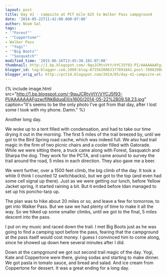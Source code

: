 ```yaml
---
layout: post
title: Day 41 - campsite at PCT mile 625 to Walker Pass campground
date: '2014-05-22T11:42:00.000-07:00'
author: Noam Gal
tags:
- '"Forest"'
- '"Coppertone"'
- Walker Pass
- '"Yogi"'
- '"Big Boots"'
- '"Sasquatch"'
modified_time: '2015-06-16T13:45:30.181-07:00'
thumbnail: http://1.bp.blogspot.com/-9quJCRtvVtY/VYCJ5f93-PI/AAAAAAAFgzw/fINkBduqEII/s72-c/2014-05-22%2B09.58.23.jpg
blogger_id: tag:blogger.com,1999:blog-8715620883377891841.post-7898290823498275421
blogger_orig_url: http://pct14.blogspot.com/2014/05/day-41-campsite-at-pct-mile-625-to.html
---
```

{% include image.html src="http://1.bp.blogspot.com/-9quJCRtvVtY/VYCJ5f93-PI/AAAAAAAFgzw/fINkBduqEII/s1600/2014-05-22%2B09.58.23.jpg" caption="It's seems to be the only photo I've got from that day, after I lost some I took with my phone. Damn." %}

Another long day.

We woke up to a tent filled with condensation, and had to take our time drying it out in the morning. The first 5 miles of the trail breezed by, until we got to the Bird Spring road cache, which was indeed full. We also had trail magic in the firm of two picnic chairs and a cooler filled with Gatorade. While we were sitting there, a truck came along with Forest, Sasquatch and Sharpa the dog. They work for the PCTA, and came around to survey the trail around the road, 5 miles in each direction. They also gave me a beer.

We went further, over a 1500 feet climb, the big climb of the day. It took a while (I think I counted 12 switchbacks), but we got to the top (and even had some cell signal up there). Just as we were getting our lunch, before Yellow Jacket spring, it started raining a bit. But it ended before Idan managed to set up his poncho-tarp up.

The plan was to hike about 20 miles or so, and leave a few for tomorrow, to get into Walker Pass. But we saw we had plenty of time to make it all the way. So we hiked up some smaller climbs, until we got to the final, 5 miles descent into the pass.

I put on my music and raced down the trail. I met Big Boots just as he was going to find a camping spot before the pass, fearing that the campground at the pass itself would cost money. I guess I convinced him to come along, since he showed up down here several minutes after I did.

Down at the campground we got out second trail magic of the day. Yogi, Kate and Coppertone were there, giving sodas and starting to make dinner. We got pasta in tomato sauce, and bread and salad. And ice cream from Coppertone for dessert. It was a great ending for a long day.

